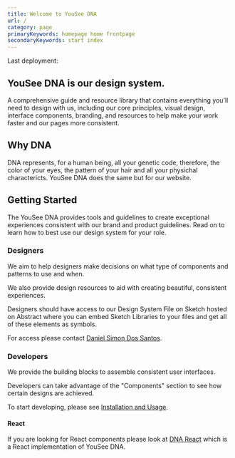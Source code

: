 ```yaml
---
title: Welcome to YouSee DNA
url: /
category: page
primaryKeywords: homepage home frontpage
secondaryKeywords: start index
---
```


<p class="prose-build">Last deployment: <time class="prose-build-time"></time></p>

## YouSee DNA is our design system.
A comprehensive guide and resource library that contains everything you’ll need to design with us, including our core principles, visual design, interface components, branding, and resources to help make your work faster and our pages more consistent.

## Why DNA
DNA represents, for a human being, all your genetic code, therefore, the color of your eyes, the pattern of your hair and all your physichal charactericts. YouSee DNA does the same but for our website.

## Getting Started
The YouSee DNA provides tools and guidelines to create exceptional experiences consistent with our brand and product guidelines. Read on to learn how to best use our design system for your role.

### Designers
We aim to help designers make decisions on what type of components and patterns to use and when.

We also provide design resources to aid with creating beautiful, consistent experiences.

Designers should have access to our Design System File on Sketch hosted on Abstract where you can embed Sketch Libraries to your files and get all of these elements as symbols.

For access please contact [Daniel Simon Dos Santos](mailto:dsdo@yousee.dk?subject=DNA).

### Developers
We provide the building blocks to assemble consistent user interfaces.

Developers can take advantage of the "Components" section to see how certain designs are achieved.

To start developing, please see [Installation and Usage](/docs/code-guidelines/installation-and-usage).

#### React
If you are looking for React components please look at [DNA React](https://github.com/youseedk/dna-react) which is a React implementation of YouSee DNA.
